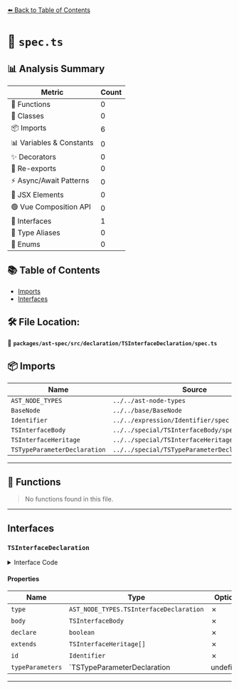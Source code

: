 [⬅️ Back to Table of Contents](../../../../../index.md)

# 📄 `spec.ts`

## 📊 Analysis Summary

| Metric | Count |
|--------|-------|
| 🔧 Functions | 0 |
| 🧱 Classes | 0 |
| 📦 Imports | 6 |
| 📊 Variables & Constants | 0 |
| ✨ Decorators | 0 |
| 🔄 Re-exports | 0 |
| ⚡ Async/Await Patterns | 0 |
| 💠 JSX Elements | 0 |
| 🟢 Vue Composition API | 0 |
| 📐 Interfaces | 1 |
| 📑 Type Aliases | 0 |
| 🎯 Enums | 0 |

## 📚 Table of Contents

- [Imports](#imports)
- [Interfaces](#interfaces)

## 🛠️ File Location:
📂 **`packages/ast-spec/src/declaration/TSInterfaceDeclaration/spec.ts`**

## 📦 Imports

| Name | Source |
|------|--------|
| `AST_NODE_TYPES` | `../../ast-node-types` |
| `BaseNode` | `../../base/BaseNode` |
| `Identifier` | `../../expression/Identifier/spec` |
| `TSInterfaceBody` | `../../special/TSInterfaceBody/spec` |
| `TSInterfaceHeritage` | `../../special/TSInterfaceHeritage/spec` |
| `TSTypeParameterDeclaration` | `../../special/TSTypeParameterDeclaration/spec` |


---

## 🔧 Functions

> No functions found in this file.


---

## Interfaces

### `TSInterfaceDeclaration`

<details><summary>Interface Code</summary>

```ts
export interface TSInterfaceDeclaration extends BaseNode {
  type: AST_NODE_TYPES.TSInterfaceDeclaration;
  /**
   * The body of the interface
   */
  body: TSInterfaceBody;
  /**
   * Whether the interface was `declare`d
   */
  declare: boolean;
  /**
   * The types this interface `extends`
   */
  extends: TSInterfaceHeritage[];
  /**
   * The name of this interface
   */
  id: Identifier;
  /**
   * The generic type parameters declared for the interface. Empty declaration
   * (`<>`) is different from no declaration.
   */
  typeParameters: TSTypeParameterDeclaration | undefined;
}
```
</details>

#### Properties

| Name | Type | Optional | Description |
|------|------|----------|-------------|
| `type` | `AST_NODE_TYPES.TSInterfaceDeclaration` | ✗ |  |
| `body` | `TSInterfaceBody` | ✗ |  |
| `declare` | `boolean` | ✗ |  |
| `extends` | `TSInterfaceHeritage[]` | ✗ |  |
| `id` | `Identifier` | ✗ |  |
| `typeParameters` | `TSTypeParameterDeclaration | undefined` | ✗ |  |


---
